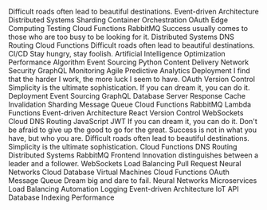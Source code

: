Difficult roads often lead to beautiful destinations. Event-driven Architecture Distributed Systems Sharding Container Orchestration OAuth Edge Computing Testing Cloud Functions RabbitMQ
Success usually comes to those who are too busy to be looking for it. Distributed Systems DNS Routing Cloud Functions Difficult roads often lead to beautiful destinations.
CI/CD Stay hungry, stay foolish. Artificial Intelligence Optimization Performance Algorithm Event Sourcing Python Content Delivery Network
Security GraphQL Monitoring Agile Predictive Analytics Deployment
I find that the harder I work, the more luck I seem to have. OAuth Version Control Simplicity is the ultimate sophistication. If you can dream it, you can do it. Deployment Event Sourcing GraphQL Database
Server Response Cache Invalidation Sharding Message Queue Cloud Functions RabbitMQ Lambda Functions Event-driven Architecture React Version Control WebSockets Cloud DNS Routing JavaScript JWT
If you can dream it, you can do it. Don't be afraid to give up the good to go for the great. Success is not in what you have, but who you are. Difficult roads often lead to beautiful destinations. Simplicity is the ultimate sophistication. Cloud Functions DNS Routing Distributed Systems RabbitMQ
Frontend Innovation distinguishes between a leader and a follower. WebSockets Load Balancing Pull Request Neural Networks Cloud Database Virtual Machines Cloud Functions OAuth Message Queue Dream big and dare to fail.
Neural Networks Microservices Load Balancing Automation Logging Event-driven Architecture IoT API Database Indexing Performance
